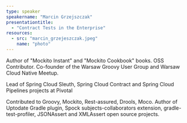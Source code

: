 ```yaml
---
type: speaker
speakername: "Marcin Grzejszczak"
presentationtitle: 
  - "Contract Tests in the Enterprise"
resources:
  - src: "marcin_grzejeszczak.jpeg"
    name: "photo"
---
```

Author of "Mockito Instant" and "Mockito Cookbook" books. OSS Contributor. Co-founder of the Warsaw Groovy User Group and Warsaw Cloud Native Meetup.

Lead of Spring Cloud Sleuth, Spring Cloud Contract and Spring Cloud Pipelines projects at Pivotal

Contributed to Groovy, Mockito, Rest-assured, Drools, Moco. Author of Uptodate Gradle plugin, Spock subjects-collaborators extension, gradle-test-profiler, JSONAssert and XMLAssert open source projects.
